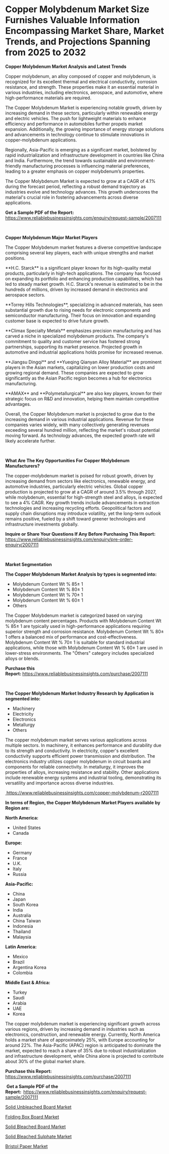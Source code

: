 <p><h1>Copper Molybdenum Market Size Furnishes Valuable Information Encompassing Market Share, Market Trends, and Projections Spanning from 2025 to 2032</h1></p><p><strong>Copper Molybdenum Market Analysis and Latest Trends</strong></p>
<p><p>Copper molybdenum, an alloy composed of copper and molybdenum, is recognized for its excellent thermal and electrical conductivity, corrosion resistance, and strength. These properties make it an essential material in various industries, including electronics, aerospace, and automotive, where high-performance materials are required.</p><p>The Copper Molybdenum Market is experiencing notable growth, driven by increasing demand in these sectors, particularly within renewable energy and electric vehicles. The push for lightweight materials to enhance efficiency and performance in automobiles further propels market expansion. Additionally, the growing importance of energy storage solutions and advancements in technology continue to stimulate innovations in copper-molybdenum applications.</p><p>Regionally, Asia-Pacific is emerging as a significant market, bolstered by rapid industrialization and infrastructure development in countries like China and India. Furthermore, the trend towards sustainable and environment-friendly manufacturing processes is influencing material preferences, leading to a greater emphasis on copper molybdenum’s properties.</p><p>The Copper Molybdenum Market is expected to grow at a CAGR of 4.1% during the forecast period, reflecting a robust demand trajectory as industries evolve and technology advances. This growth underscores the material's crucial role in fostering advancements across diverse applications.</p></p>
<p><strong>Get a Sample PDF of the Report:&nbsp;</strong> <a href="https://www.reliablebusinessinsights.com/enquiry/request-sample/2007111?utm_campaign=1117&utm_medium=2&utm_source=Github&utm_content=ia&utm_term=31032025&utm_id=copper-molybdenum">https://www.reliablebusinessinsights.com/enquiry/request-sample/2007111</a></p>
<p>&nbsp;</p>
<p><strong>Copper Molybdenum Major Market Players</strong></p>
<p><p>The Copper Molybdenum market features a diverse competitive landscape comprising several key players, each with unique strengths and market positions. </p><p>**H.C. Starck** is a significant player known for its high-quality metal products, particularly in high-tech applications. The company has focused on expanding its portfolio and enhancing production capabilities, which has led to steady market growth. H.C. Starck's revenue is estimated to be in the hundreds of millions, driven by increased demand in electronics and aerospace sectors.</p><p>**Torrey Hills Technologies**, specializing in advanced materials, has seen substantial growth due to rising needs for electronic components and semiconductor manufacturing. Their focus on innovation and expanding customer base is expected to drive future growth. </p><p>**Climax Specialty Metals** emphasizes precision manufacturing and has carved a niche in specialized molybdenum products. The company's commitment to quality and customer service has fostered strong partnerships, supporting its market presence. Projected growth in automotive and industrial applications holds promise for increased revenue.</p><p>**Jiangsu Dingqi** and **Yueqing Qianyan Alloy Material** are prominent players in the Asian markets, capitalizing on lower production costs and growing regional demand. These companies are expected to grow significantly as the Asian Pacific region becomes a hub for electronics manufacturing.</p><p>**AMAX** and **Polymetallurgical** are also key players, known for their strategic focus on R&D and innovation, helping them maintain competitive advantages.</p><p>Overall, the Copper Molybdenum market is projected to grow due to the increasing demand in various industrial applications. Revenue for these companies varies widely, with many collectively generating revenues exceeding several hundred million, reflecting the market's robust potential moving forward. As technology advances, the expected growth rate will likely accelerate further.</p></p>
<p>&nbsp;</p>
<p><strong>What Are The Key Opportunities For Copper Molybdenum Manufacturers?</strong></p>
<p><p>The copper-molybdenum market is poised for robust growth, driven by increasing demand from sectors like electronics, renewable energy, and automotive industries, particularly electric vehicles. Global copper production is projected to grow at a CAGR of around 3.5% through 2027, while molybdenum, essential for high-strength steel and alloys, is expected to see a 4% CAGR. Key growth trends include advancements in extraction technologies and increasing recycling efforts. Geopolitical factors and supply chain disruptions may introduce volatility, yet the long-term outlook remains positive, fueled by a shift toward greener technologies and infrastructure investments globally.</p></p>
<p><strong>Inquire or Share Your Questions If Any Before Purchasing This Report:</strong> <a href="https://www.reliablebusinessinsights.com/enquiry/pre-order-enquiry/2007111?utm_campaign=1117&utm_medium=2&utm_source=Github&utm_content=ia&utm_term=31032025&utm_id=copper-molybdenum">https://www.reliablebusinessinsights.com/enquiry/pre-order-enquiry/2007111</a></p>
<p>&nbsp;</p>
<p><strong>Market Segmentation</strong></p>
<p><strong>The Copper Molybdenum Market Analysis by types is segmented into:</strong></p>
<p><ul><li>Molybdenum Content Wt % 85± 1</li><li>Molybdenum Content Wt % 80± 1</li><li>Molybdenum Content Wt % 70± 1</li><li>Molybdenum Content Wt % 60± 1</li><li>Others</li></ul></p>
<p><p>The Copper Molybdenum market is categorized based on varying molybdenum content percentages. Products with Molybdenum Content Wt % 85± 1 are typically used in high-performance applications requiring superior strength and corrosion resistance. Molybdenum Content Wt % 80± 1 offers a balanced mix of performance and cost-effectiveness. Molybdenum Content Wt % 70± 1 is suitable for standard industrial applications, while those with Molybdenum Content Wt % 60± 1 are used in lower-stress environments. The "Others" category includes specialized alloys or blends.</p></p>
<p><strong>Purchase this Report:&nbsp;</strong><a href="https://www.reliablebusinessinsights.com/purchase/2007111?utm_campaign=1117&utm_medium=2&utm_source=Github&utm_content=ia&utm_term=31032025&utm_id=copper-molybdenum">https://www.reliablebusinessinsights.com/purchase/2007111</a></p>
<p>&nbsp;</p>
<p><strong>The Copper Molybdenum Market Industry Research by Application is segmented into:</strong></p>
<p><ul><li>Machinery</li><li>Electricity</li><li>Electronics</li><li>Metallurgy</li><li>Others</li></ul></p>
<p><p>The copper molybdenum market serves various applications across multiple sectors. In machinery, it enhances performance and durability due to its strength and conductivity. In electricity, copper's excellent conductivity supports efficient power transmission and distribution. The electronics industry utilizes copper molybdenum in circuit boards and components for reliable connectivity. In metallurgy, it improves the properties of alloys, increasing resistance and stability. Other applications include renewable energy systems and industrial tooling, demonstrating its versatility and importance across diverse industries.</p></p>
<p><a href="https://www.reliablebusinessinsights.com/copper-molybdenum-r2007111?utm_campaign=1117&utm_medium=2&utm_source=Github&utm_content=ia&utm_term=31032025&utm_id=copper-molybdenum">&nbsp;https://www.reliablebusinessinsights.com/copper-molybdenum-r2007111</a></p>
<p><strong>In terms of Region, the Copper Molybdenum Market Players available by Region are:</strong></p>
<p>
    <p> <strong> North America: </strong>
        <ul>
            <li>United States</li>
            <li>Canada</li>
        </ul>
        </p> 
    <p> <strong> Europe: </strong>
        <ul>
            <li>Germany</li>
            <li>France</li>
            <li>U.K.</li>
            <li>Italy</li>
            <li>Russia</li>
        </ul>
        </p> 
    <p> <strong> Asia-Pacific: </strong>
        <ul>
            <li>China</li>
            <li>Japan</li>
            <li>South Korea</li>
            <li>India</li>
            <li>Australia</li>
            <li>China Taiwan</li>
            <li>Indonesia</li>
            <li>Thailand</li>
            <li>Malaysia</li>
        </ul>
        </p> 
    <p> <strong> Latin America: </strong>
        <ul>
            <li>Mexico</li>
            <li>Brazil</li>
            <li>Argentina Korea</li>
            <li>Colombia</li>
        </ul>
        </p> 
    <p> <strong> Middle East & Africa: </strong>
        <ul>
            <li>Turkey</li>
            <li>Saudi</li>
            <li>Arabia</li>
            <li>UAE</li>
            <li>Korea</li>
        </ul>
    </p>
    </p>
<p><p>The copper molybdenum market is experiencing significant growth across various regions, driven by increasing demand in industries such as electronics, construction, and renewable energy. Currently, North America holds a market share of approximately 25%, with Europe accounting for around 22%. The Asia-Pacific (APAC) region is anticipated to dominate the market, expected to reach a share of 35% due to robust industrialization and infrastructure development, while China alone is projected to contribute about 30% of the global market share.</p></p>
<p><strong>Purchase this Report: </strong><a href="https://www.reliablebusinessinsights.com/purchase/2007111?utm_campaign=1117&utm_medium=2&utm_source=Github&utm_content=ia&utm_term=31032025&utm_id=copper-molybdenum">https://www.reliablebusinessinsights.com/purchase/2007111</a></p>
<p>&nbsp;<strong>Get a Sample PDF of the Report:&nbsp;&nbsp;</strong><a href="https://www.reliablebusinessinsights.com/enquiry/request-sample/2007111?utm_campaign=1117&utm_medium=2&utm_source=Github&utm_content=ia&utm_term=31032025&utm_id=copper-molybdenum">https://www.reliablebusinessinsights.com/enquiry/request-sample/2007111</a></p>
<p><strong></strong></p>
<p><p><a href="https://github.com/sukeldrage0g/Market-Research-Report-List-1/blob/main/solid-unbleached-board-market.md?utm_campaign=1117&utm_medium=2&utm_source=Github&utm_content=ia&utm_term=31032025&utm_id=copper-molybdenum">Solid Unbleached Board Market</a></p><p><a href="https://github.com/nwogudimouix/Market-Research-Report-List-1/blob/main/folding-box-board-market.md?utm_campaign=1117&utm_medium=2&utm_source=Github&utm_content=ia&utm_term=31032025&utm_id=copper-molybdenum">Folding Box Board Market</a></p><p><a href="https://github.com/hervedeidadw/Market-Research-Report-List-1/blob/main/solid-bleached-board-market.md?utm_campaign=1117&utm_medium=2&utm_source=Github&utm_content=ia&utm_term=31032025&utm_id=copper-molybdenum">Solid Bleached Board Market</a></p><p><a href="https://github.com/okornevonywx/Market-Research-Report-List-1/blob/main/solid-bleached-sulphate-market.md?utm_campaign=1117&utm_medium=2&utm_source=Github&utm_content=ia&utm_term=31032025&utm_id=copper-molybdenum">Solid Bleached Sulphate Market</a></p><p><a href="https://github.com/elceryaneik/Market-Research-Report-List-1/blob/main/bristol-paper-market.md?utm_campaign=1117&utm_medium=2&utm_source=Github&utm_content=ia&utm_term=31032025&utm_id=copper-molybdenum">Bristol Paper Market</a></p></p>